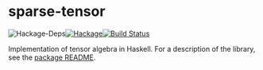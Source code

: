 # sparse-tensor

![Hackage-Deps](https://img.shields.io/hackage-deps/v/sparse-tensor?style=flat-square)[![Hackage](https://img.shields.io/hackage/v/sparse-tensor)](https://hackage.haskell.org/package/sparse-tensor)[![Build Status](https://travis-ci.org/nilsalex/sparse-tensor.svg?branch=master)](https://travis-ci.org/nilsalex/sparse-tensor)

Implementation of tensor algebra in Haskell. For a description of the library, see the [package README](./package).
